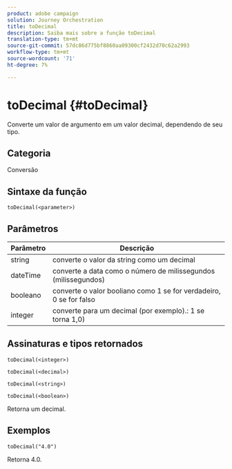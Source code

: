 ```yaml
---
product: adobe campaign
solution: Journey Orchestration
title: toDecimal
description: Saiba mais sobre a função toDecimal
translation-type: tm+mt
source-git-commit: 57dc86d775bf8860aa09300cf2432d70c62a2993
workflow-type: tm+mt
source-wordcount: '71'
ht-degree: 7%

---
```



# toDecimal {#toDecimal}

Converte um valor de argumento em um valor decimal, dependendo de seu tipo.

## Categoria

Conversão

## Sintaxe da função

`toDecimal(<parameter>)`

## Parâmetros

| Parâmetro | Descrição |
|--- |--- |
| string | converte o valor da string como um decimal |
| dateTime | converte a data como o número de milissegundos (milissegundos) |
| booleano | converte o valor booliano como 1 se for verdadeiro, 0 se for falso |
| integer | converte para um decimal (por exemplo).: 1 se torna 1,0) |

## Assinaturas e tipos retornados

`toDecimal(<integer>)`

`toDecimal(<decimal>)`

`toDecimal(<string>)`

`toDecimal(<boolean>)`

Retorna um decimal.

## Exemplos

`toDecimal("4.0")`

Retorna 4.0.
